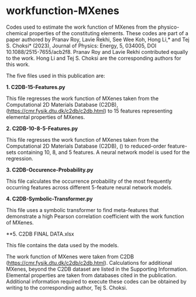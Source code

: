 # workfunction-MXenes

Codes used to estimate the work function of MXenes from the physico-chemical properties of the constituting elements. These codes are part of a paper authored by Pranav Roy, Lavie Rekhi, See Wee Koh, Hong Li,* and Tej S. Choksi* (2023), Journal of Physics: Energy, 5, 034005, DOI 10.1088/2515-7655/acb2f8. Pranav Roy and Lavie Rekhi contributed equally to the work. Hong Li and Tej S. Choksi are the corresponding authors for this work.

The five files used in this publication are:

**1. C2DB-15-Features.py**

This file regresses the work function of MXenes taken from the Computational 2D Materials Database (C2DB), (https://cmr.fysik.dtu.dk/c2db/c2db.html) to 15 features representing elemental properties of MXenes. 

**2. C2DB-10-8-5-Features.py**

This file regresses the work function of MXenes taken from the Computational 2D Materials Database (C2DB), () to reduced-order feature-sets containing 10, 8, and 5 features. A neural network model is used for the regression. 

**3. C2DB-Occurence-Probability.py**

This file calculates the occurrence probability of the most frequently occurring features across different 5-feature neural network models.

**4. C2DB-Symbolic-Transformer.py**

This file uses a symbolic transformer to find meta-features that demonstrate a high Pearson correlation coefficient with the work function of MXenes. 

**5. C2DB FINAL DATA.xlsx

This file contains the data used by the models.

The work function of MXenes were taken from C2DB (https://cmr.fysik.dtu.dk/c2db/c2db.html). Calculations for additional MXenes, beyond the C2DB dataset are listed in the Supporting Information. Elemental properties are taken from databases cited in the publication. Additional information required to execute these codes can be obtained by writing to the corresponding author, Tej S. Choksi. 
